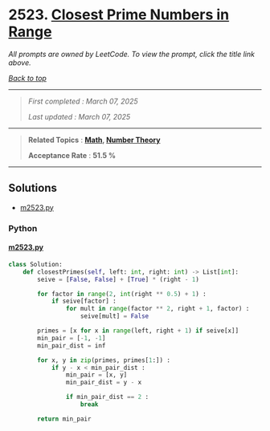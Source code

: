 # 2523. [Closest Prime Numbers in Range](<https://leetcode.com/problems/closest-prime-numbers-in-range>)

*All prompts are owned by LeetCode. To view the prompt, click the title link above.*

*[Back to top](<../README.md>)*

------

> *First completed : March 07, 2025*
>
> *Last updated : March 07, 2025*

------

> **Related Topics** : **[Math](<by_topic/Math.md>), [Number Theory](<by_topic/Number Theory.md>)**
>
> **Acceptance Rate** : **51.5 %**

------

## Solutions

- [m2523.py](<../my-submissions/m2523.py>)
### Python
#### [m2523.py](<../my-submissions/m2523.py>)
```Python
class Solution:
    def closestPrimes(self, left: int, right: int) -> List[int]:
        seive = [False, False] + [True] * (right - 1)

        for factor in range(2, int(right ** 0.5) + 1) :
            if seive[factor] :
                for mult in range(factor ** 2, right + 1, factor) :
                    seive[mult] = False

        primes = [x for x in range(left, right + 1) if seive[x]]
        min_pair = [-1, -1]
        min_pair_dist = inf

        for x, y in zip(primes, primes[1:]) :
            if y - x < min_pair_dist :
                min_pair = [x, y]
                min_pair_dist = y - x

                if min_pair_dist == 2 :
                    break

        return min_pair
```

